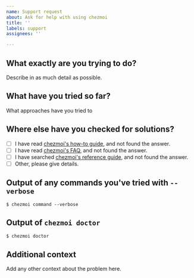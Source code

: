 ```yaml
---
name: Support request
about: Ask for help with using chezmoi
title: ''
labels: support
assignees: ''

---
```


## What exactly are you trying to do?

Describe in as much detail as possible.

## What have you tried so far?

What approaches have you tried to 

## Where else have you checked for solutions?

* [ ] I have read [chezmoi's how-to
  guide](https://github.com/twpayne/chezmoi/blob/master/docs/HOWTO.md), and not
  found the answer.
* [ ] I have read [chezmoi's
  FAQ](https://github.com/twpayne/chezmoi/blob/master/docs/FAQ.md), and not
  found the answer.
* [ ] I have searched [chezmoi's reference
  guide](https://github.com/twpayne/chezmoi/blob/master/docs/REFERENCE.md), and
  not found the answer.
* [ ] Other, please give details.

## Output of any commands you've tried with `--verbose`

```
$ chezmoi command --verbose
```

## Output of `chezmoi doctor`

```
$ chezmoi doctor
```

## Additional context

Add any other context about the problem here.
